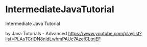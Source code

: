 # IntermediateJavaTutorial
Intermediate Java Tutorial

by Java Tutorials - Advanced
https://www.youtube.com/playlist?list=PLAsTCriDN8nldLwhmPAUc7AzeiCLtnjEF
